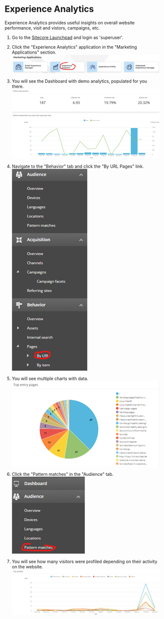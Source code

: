 # Experience Analytics

Experience Analytics provides useful insights on overall website performance, visit and vistors, campaigns, etc.

1. Go to the [Sitecore Launchpad](https://{{demoName}}-cm.sitecoredemo.com/sitecore) and login as 'superuser'.

1. Click the "Experience Analytics" application in the "Marketing Applications" section.
![](./media/image3.png)

1. You will see the Dashboard with demo analytics, populated  for you there.
![](./media/image4.png)

1. Navigate to the "Behavior" tab and click the "By URL Pages" link.
![](./media/image5.png)

1. You will see multiple charts with data.
![](./media/image6.png)

1. Click the "Pattern matches" in the "Audience" tab.
![](./media/image7.png)

1. You will see how many visitors were profiled depending on their activity on the website.
![](./media/image8.png)
